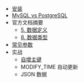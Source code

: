 * [安装](install.md)
* [MySQL vs PostgreSQL](mysql.vs.postgresql.md)
* 官方文档摘要
  * [5. 数据定义](doc/5.ddl.md)
  * [8. 数据类型](doc/5.data_type.md)
* [常见参数](params.md)
* 实战
  * [自增主键](action/sequence.md)
  * MODIFY_TIME 自动更新
  * JSON 数据

